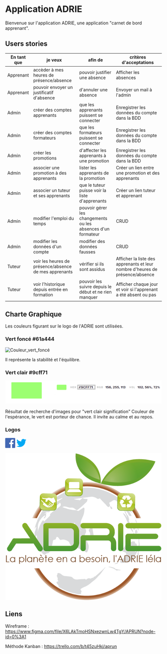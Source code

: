 # Application ADRIE

Bienvenue sur l'application ADRIE, une application "carnet de bord apprenant". 

## Users stories 

| En tant que  |  je veux | afin de | critères d'acceptations |
|--|--|--|---------|
|Apprenant | accèder à mes heures de présence/absence | pouvoir justifier une absence | Afficher les absences | 
|Apprenant|pouvoir envoyer un justificatif d'absence | d'annuler une absence | Envoyer un mail à l'admin |
|Admin|créer des comptes apprenants | que les apprenants puissent se connecter | Enregistrer les données du compte dans la BDD | 
|Admin|créer des comptes formateurs | que les formateurs puissent se connecter | Enregistrer les données du compte dans la BDD |
|Admin|créer les promotions | d'affecter les apprenants à une promotion | Enregistrer les données du compte dans la BDD |
|Admin|associer une promotion à des apprenants|lister les apprenants de la promotion|Créer un lien entre une promotion et des apprenants  | 
|Admin|associer un tuteur et ses apprenants | que le tuteur puisse voir la liste d'apprenants|Créer un lien tuteur et apprenant|
|Admin|modifier l'emploi du temps|pouvoir gérer les changements ou les absences d'un formateur | CRUD |
|Admin|modifier les données d'un compte|modifier des données fausses|CRUD|
| Tuteur |voir les heures de présence/absence de mes apprenants | vérifier si ils sont assidus| Afficher la liste des apprenants et leur nombre d'heures de présence/absence|
|Tuteur|voir l'historique depuis entrée en formation | pouvoir les suivre depuis le début et ne rien manquer | Afficher chaque jour et voir si l'apprenant a été absent ou pas| 

## Charte Graphique 

Les couleurs figurant sur le logo de l'ADRIE sont utilisées. 

### Vert foncé  #61a444

![Couleur_vert_foncé](ressources/charte_graphique/vertfoncé.png)

Il représente la stabilité et l'équilibre.

### Vert clair #9cff71

![Couleur_Vert_Clair](ressources/charte_graphique/vertclair.png)

Résultat de recherche d'images pour "vert clair signification"
Couleur de l'espérance, le vert est porteur de chance. Il invite au calme et au repos.



### Logos 

![logo_facebook](ressources/charte_graphique/facebook.png) ![logo_twitter](ressources/charte_graphique/twitter.png)

![logo_aprun](ressources/charte_graphique/logo.png)


## Liens 


Wireframe : https://www.figma.com/file/X6LAkTmoHSNxezwnLw4TgY/APRUN?node-id=0%3A1

Méthode Kanban : https://trello.com/b/t45zuHkj/aprun

